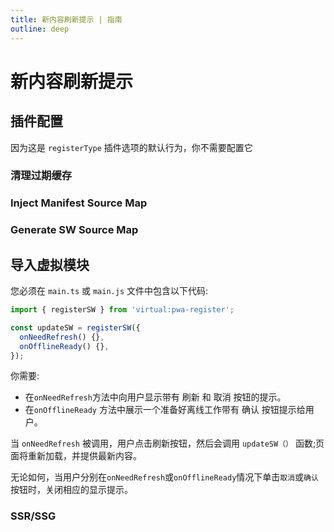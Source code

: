 ```yaml
---
title: 新内容刷新提示 | 指南
outline: deep
---
```


# 新内容刷新提示

<prompt-for-update-img />

## 插件配置

因为这是 `registerType` 插件选项的默认行为，你不需要配置它

### 清理过期缓存

<CleanupOutdatedCaches />

<GenerateSWCleanupOutdatedCaches />

### Inject Manifest Source Map <Badge type="tip" text="新选项 自 v0.18.0+" />

<InjectManifestSourceMap />

### Generate SW Source Map

<GenerateSWSourceMap />

## 导入虚拟模块

您必须在 `main.ts` 或 `main.js` 文件中包含以下代码:

```ts
import { registerSW } from 'virtual:pwa-register';

const updateSW = registerSW({
  onNeedRefresh() {},
  onOfflineReady() {},
});
```

你需要:

- 在`onNeedRefresh`方法中向用户显示带有 刷新 和 取消 按钮的提示。
- 在`onOfflineReady` 方法中展示一个准备好离线工作带有 确认 按钮提示给用户。

当 `onNeedRefresh` 被调用，用户点击刷新按钮，然后会调用 `updateSW（）` 函数;页面将重新加载，并提供最新内容。

无论如何，当用户分别在`onNeedRefresh`或`onOfflineReady`情况下单击`取消`或`确认`按钮时，关闭相应的显示提示。

### SSR/SSG

<SsrSsg />
